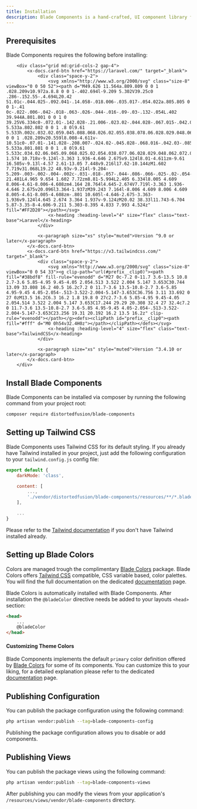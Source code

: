 ```yaml
---
title: Installation
description: Blade Components is a hand-crafted, UI component library for for building consistent web experiences in Laravel apps.
---
```


## Prerequisites

Blade Components requires the following before installing:

```blade-component
    <div class="grid md:grid-cols-2 gap-4">
        <x-docs.card-btn href="https://laravel.com/" target="_blank">
            <div class="space-y-2">
                <svg xmlns="http://www.w3.org/2000/svg" class="size-8" viewBox="0 0 50 52"><path d="M49.626 11.564a.809.809 0 0 1 .028.209v10.972a.8.8 0 0 1-.402.694l-9.209 5.302V39.25c0 .286-.152.55-.4.694L20.42 51.01c-.044.025-.092.041-.14.058-.018.006-.035.017-.054.022a.805.805 0 0 1-.41 0c-.022-.006-.042-.018-.063-.026-.044-.016-.09-.03-.132-.054L.402 39.944A.801.801 0 0 1 0 39.25V6.334c0-.072.01-.142.028-.21.006-.023.02-.044.028-.067.015-.042.029-.085.051-.124.015-.026.037-.047.055-.071.023-.032.044-.065.071-.093.023-.023.053-.04.079-.06.029-.024.055-.05.088-.069h.001l9.61-5.533a.802.802 0 0 1 .8 0l9.61 5.533h.002c.032.02.059.045.088.068.026.02.055.038.078.06.028.029.048.062.072.094.017.024.04.045.054.071.023.04.036.082.052.124.008.023.022.044.028.068a.809.809 0 0 1 .028.209v20.559l8.008-4.611v-10.51c0-.07.01-.141.028-.208.007-.024.02-.045.028-.068.016-.042.03-.085.052-.124.015-.026.037-.047.054-.071.024-.032.044-.065.072-.093.023-.023.052-.04.078-.06.03-.024.056-.05.088-.069h.001l9.611-5.533a.801.801 0 0 1 .8 0l9.61 5.533c.034.02.06.045.09.068.025.02.054.038.077.06.028.029.048.062.072.094.018.024.04.045.054.071.023.039.036.082.052.124.009.023.022.044.028.068zm-1.574 10.718v-9.124l-3.363 1.936-4.646 2.675v9.124l8.01-4.611zm-9.61 16.505v-9.13l-4.57 2.61-13.05 7.448v9.216l17.62-10.144zM1.602 7.719v31.068L19.22 48.93v-9.214l-9.204-5.209-.003-.002-.004-.002c-.031-.018-.057-.044-.086-.066-.025-.02-.054-.036-.076-.058l-.002-.003c-.026-.025-.044-.056-.066-.084-.02-.027-.044-.05-.06-.078l-.001-.003c-.018-.03-.029-.066-.042-.1-.013-.03-.03-.058-.038-.09v-.001c-.01-.038-.012-.078-.016-.117-.004-.03-.012-.06-.012-.09v-.002-21.481L4.965 9.654 1.602 7.72zm8.81-5.994L2.405 6.334l8.005 4.609 8.006-4.61-8.006-4.608zm4.164 28.764l4.645-2.674V7.719l-3.363 1.936-4.646 2.675v20.096l3.364-1.937zM39.243 7.164l-8.006 4.609 8.006 4.609 8.005-4.61-8.005-4.608zm-.801 10.605l-4.646-2.675-3.363-1.936v9.124l4.645 2.674 3.364 1.937v-9.124zM20.02 38.33l11.743-6.704 5.87-3.35-8-4.606-9.211 5.303-8.395 4.833 7.993 4.524z" fill="#FF2D20"></path></svg>
                <x-heading :heading-level="4" size="flex" class="text-base">Laravel</x-heading>
            </div>

            <x-paragraph size="xs" style="muted">Version ^9.0 or later</x-paragraph>
        </x-docs.card-btn>
        <x-docs.card-btn href="https://v3.tailwindcss.com/" target="_blank">
            <div class="space-y-2">
                <svg xmlns="http://www.w3.org/2000/svg" class="size-8" viewBox="0 0 54 33"><g clip-path="url(#prefix__clip0)"><path fill="#38bdf8" fill-rule="evenodd" d="M27 0c-7.2 0-11.7 3.6-13.5 10.8 2.7-3.6 5.85-4.95 9.45-4.05 2.054.513 3.522 2.004 5.147 3.653C30.744 13.09 33.808 16.2 40.5 16.2c7.2 0 11.7-3.6 13.5-10.8-2.7 3.6-5.85 4.95-9.45 4.05-2.054-.513-3.522-2.004-5.147-3.653C36.756 3.11 33.692 0 27 0zM13.5 16.2C6.3 16.2 1.8 19.8 0 27c2.7-3.6 5.85-4.95 9.45-4.05 2.054.514 3.522 2.004 5.147 3.653C17.244 29.29 20.308 32.4 27 32.4c7.2 0 11.7-3.6 13.5-10.8-2.7 3.6-5.85 4.95-9.45 4.05-2.054-.513-3.522-2.004-5.147-3.653C23.256 19.31 20.192 16.2 13.5 16.2z" clip-rule="evenodd"></path></g><defs><clipPath id="prefix__clip0"><path fill="#fff" d="M0 0h54v32.4H0z"></path></clipPath></defs></svg>
                <x-heading :heading-level="4" size="flex" class="text-base">TailwindCSS</x-heading>
            </div>

            <x-paragraph size="xs" style="muted">Version ^3.4.10 or later</x-paragraph>
        </x-docs.card-btn>
    </div>
```

## Install Blade Components

Blade Components can be installed via composer by running the following command from your project root:

```bash
composer require distortedfusion/blade-components
```

## Setting up Tailwind CSS

Blade Components uses Tailwind CSS for its default styling.  If you already have Tailwind installed in your project, just add the following configuration to your `tailwind.config.js` config file:

```js
export default {
    darkMode: 'class',

    content: [
        ...,
        './vendor/distortedfusion/blade-components/resources/**/*.blade.php',
    ],

    ...
}
```

Please refer to the [Tailwind documentation](https://v3.tailwindcss.com/docs/installation) if you don't have Tailwind installed already.

## Setting up Blade Colors

Colors are managed trough the complimentary [Blade Colors](/docs/distortedfusion/blade-colors/getting-started) package. Blade Colors offers [Tailwind CSS](https://tailwindcss.com/) compatible, CSS variable based, color palettes. You will find the full documentation on the dedicated [documentation](/docs/distortedfusion/blade-colors/getting-started) page.

Blade Colors is automatically installed with Blade Components. After installation the `@bladeColor` directive needs be added to your layouts `<head>` section:

```html
<head>
    ...
    @bladeColor
</head>
```

#### Customizing Theme Colors

Blade Components implements the default `primary` color definition offered by [Blade Colors](/docs/distortedfusion/blade-colors/getting-started) for some of its components. You can customize this to your liking, for a detailed explanation please refer to the dedicated [documentation](/docs/distortedfusion/blade-colors/usage#customizing-colors-using-palettes) page.

## Publishing Configuration

You can publish the package configuration using the following command:

```bash
php artisan vendor:publish --tag=blade-components-config
```

Publishing the package configuration allows you to disable or add components.

## Publishing Views

You can publish the package views using the following command:

```bash
php artisan vendor:publish --tag=blade-components-views
```

After publishing you can modify the views from your application's `/resources/views/vendor/blade-components` directory.
